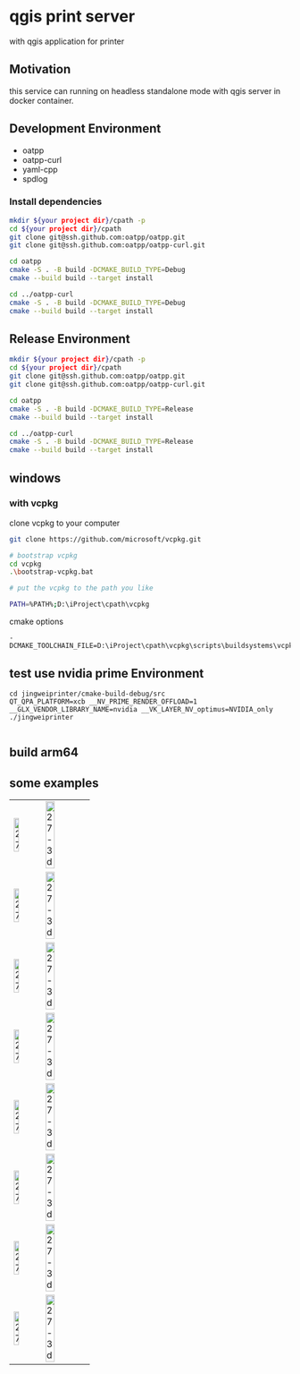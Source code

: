# qgis print server

with qgis application for printer

## Motivation

this service can running on headless standalone mode with qgis server in docker container.

## Development Environment

- oatpp
- oatpp-curl
- yaml-cpp
- spdlog

### Install dependencies

```bash
mkdir ${your project dir}/cpath -p
cd ${your project dir}/cpath
git clone git@ssh.github.com:oatpp/oatpp.git
git clone git@ssh.github.com:oatpp/oatpp-curl.git

cd oatpp
cmake -S . -B build -DCMAKE_BUILD_TYPE=Debug
cmake --build build --target install

cd ../oatpp-curl
cmake -S . -B build -DCMAKE_BUILD_TYPE=Debug
cmake --build build --target install

```

## Release Environment

```bash
mkdir ${your project dir}/cpath -p
cd ${your project dir}/cpath
git clone git@ssh.github.com:oatpp/oatpp.git
git clone git@ssh.github.com:oatpp/oatpp-curl.git

cd oatpp
cmake -S . -B build -DCMAKE_BUILD_TYPE=Release
cmake --build build --target install

cd ../oatpp-curl
cmake -S . -B build -DCMAKE_BUILD_TYPE=Release
cmake --build build --target install

```

## windows

### with vcpkg

clone vcpkg to your computer

```bash
git clone https://github.com/microsoft/vcpkg.git

# bootstrap vcpkg
cd vcpkg
.\bootstrap-vcpkg.bat

# put the vcpkg to the path you like

PATH=%PATH%;D:\iProject\cpath\vcpkg

```

cmake options

```
-DCMAKE_TOOLCHAIN_FILE=D:\iProject\cpath\vcpkg\scripts\buildsystems\vcpkg.cmake

```

## test use nvidia prime Environment

```shell
cd jingweiprinter/cmake-build-debug/src
QT_QPA_PLATFORM=xcb __NV_PRIME_RENDER_OFFLOAD=1 __GLX_VENDOR_LIBRARY_NAME=nvidia __VK_LAYER_NV_optimus=NVIDIA_only ./jingweiprinter
```

```
```

## build arm64


## some examples

<table>
    <tr>
        <td><img src="doc/images/d3_scene.png" alt="27" style="float: left; width: 48%; margin-right: 2%;"></td>
        <td><img src="doc/images/qgz/local/打印测试-现场位置图-a3-polygon.png" alt="27-3d" style="float: left; width: 48%;"></td>
    </tr>
    <tr>
        <td><img src="doc/images/qgz/local/27-现场位置图-a3-3D.png" alt="27" style="float: left; width: 48%; margin-right: 2%;"></td>
        <td><img src="doc/images/qgz/local/27区-现场位置图-a3.png" alt="27-3d" style="float: left; width: 48%;"></td>
    </tr>
    <tr>
        <td><img src="doc/images/qgz/local/打印测试-现场位置图-a3.png" alt="27" style="float: left; width: 48%; margin-right: 2%;"></td>
        <td><img src="doc/images/qgz/local/打印测试-现场位置图-a3-3D.png" alt="27-3d" style="float: left; width: 48%;"></td>
    </tr>
    <tr>
        <td><img src="doc/images/qgz/local/晋祠-现场位置图-a3.png" alt="27" style="float: left; width: 48%; margin-right: 2%;"></td>
        <td><img src="doc/images/qgz/local/晋祠-现场位置图-a3-3D.png" alt="27-3d" style="float: left; width: 48%;"></td>
    </tr>
    <tr>
        <td><img src="doc/images/qgz/local/京广线1-现场位置图-a3-3D.png" alt="27" style="float: left; width: 48%; margin-right: 2%;"></td>
        <td><img src="doc/images/qgz/local/瑞光电厂-现场位置图-a3-3D.png" alt="27-3d" style="float: left; width: 48%;"></td>
    </tr>
    <tr>
        <td><img src="doc/images/qgz/local/应县木塔-现场位置图-a3.png" alt="27" style="float: left; width: 48%; margin-right: 2%;"></td>
        <td><img src="doc/images/qgz/local/应县木塔-现场位置图-a3-3D.png" alt="27-3d" style="float: left; width: 48%;"></td>
    </tr>
    <tr>
        <td><img src="doc/images/qgz/local/g_0814-现场位置图-a3.png" alt="27" style="float: left; width: 48%; margin-right: 2%;"></td>
        <td><img src="doc/images/qgz/local/g_0814-现场位置图-a3-3D.png" alt="27-3d" style="float: left; width: 48%;"></td>
    </tr>
    <tr>
        <td><img src="doc/images/qgz/local/zn-其他功能测试2-现场位置图-a3-3D.png" alt="27" style="float: left; width: 48%; margin-right: 2%;"></td>
        <td><img src="doc/images/qgz/local/zn-表格导入导出测试-现场位置图-a3-3D.png" alt="27-3d" style="float: left; width: 48%;"></td>
    </tr>
</table>
